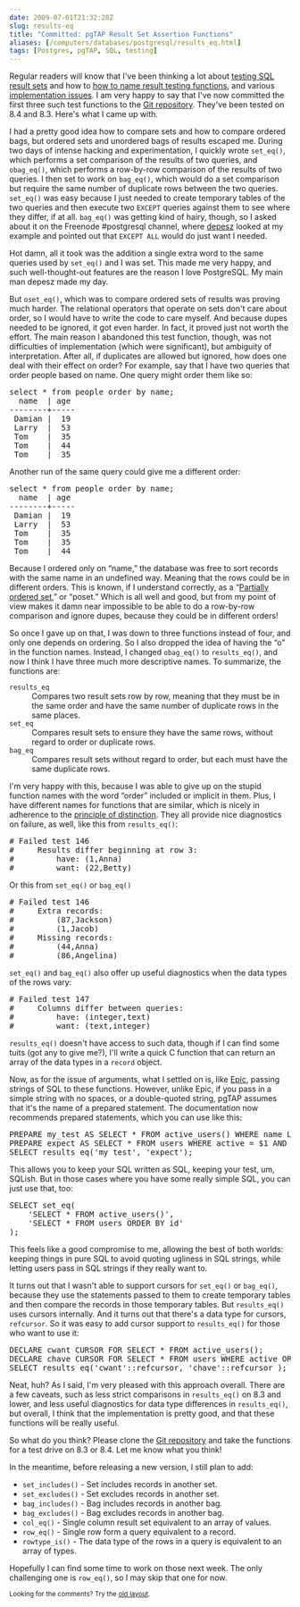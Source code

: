 ```yaml
--- 
date: 2009-07-01T21:32:28Z
slug: results-eq
title: "Committed: pgTAP Result Set Assertion Functions"
aliases: [/computers/databases/postgresql/results_eq.html]
tags: [Postgres, pgTAP, SQL, testing]
---
```


<p>Regular readers will know that I've been thinking a lot about
<a href="/computers/databases/postgresql/comparing-relations.html" title="Thoughts on Testing SQL Result Sets">testing SQL result sets</a> and
how to <a href="/computers/databases/postgresql/result-testing-function-names.html" title="Need Help Naming Result Set Testing Functions">how to name result testing functions</a>,
and various <a href="/computers/databases/postgresql/set_testing_update.html" title="pgTAP Set-Testing Update">implementation issues</a>. I am very happy
to say that I've now committed the first three such test functions to the
<a href="http://github.com/theory/pgtap/tree/master/" title="Get the pgTAP source on GitHub">Git repository</a>. They've been tested
on 8.4 and 8.3. Here's what I came up with.</p>

<p>I had a pretty good idea how to compare sets and how to compare ordered
bags, but ordered sets and unordered bags of results escaped me. During two
days of intense hacking and experimentation, I quickly wrote
<code>set_eq()</code>, which performs a set comparison of the results of two
queries, and <code>obag_eq()</code>, which performs a row-by-row comparison of
the results of two queries. I then set to work on <code>bag_eq()</code>, which
would do a set comparison but require the same number of duplicate rows
between the two queries. <code>set_eq()</code> was easy because I just needed
to create temporary tables of the two queries and then execute
two <code>EXCEPT</code> queries against them to see where they differ, if at
all. <code>bag_eq()</code> was getting kind of hairy, though, so I asked about
it on the Freenode #postgresql channel, where <a href="http://www.depesz.com/" title="select * from depesz">depesz</a> looked at my example and pointed out
that <code>EXCEPT ALL</code> would do just want I needed.</p>

<p>Hot damn, all it took was the addition a single extra word to the same
queries used by <code>set_eq()</code> and I was set. This made me very happy,
and such well-thought-out features are the reason I love PostgreSQL. My main
man depesz made my day.</p>

<p>But <code>oset_eq()</code>, which was to compare ordered sets of results was
proving much harder. The relational operators that operate on sets don't care
about order, so I would have to write the code to care myself. And because
dupes needed to be ignored, it got even harder. In fact, it proved just not
worth the effort. The main reason I abandoned this test function, though, was
not difficulties of implementation (which were significant), but ambiguity of
interpretation. After all, if duplicates are allowed but ignored, how does one
deal with their effect on order? For example, say that I have two queries that
order people based on name. One query might order them like so:</p>

<pre>
select * from people order by name;
  name  | age 
&#x002d;&#x002d;&#x002d;&#x002d;&#x002d;&#x002d;&#x002d;&#x002d;+&#x002d;&#x002d;&#x002d;&#x002d;&#x002d;
 Damian |  19
 Larry  |  53
 Tom    |  35
 Tom    |  44
 Tom    |  35
</pre>

<p>Another run of the same query could give me a different order:</p>

<pre>
select * from people order by name;
  name  | age 
&#x002d;&#x002d;&#x002d;&#x002d;&#x002d;&#x002d;&#x002d;&#x002d;+&#x002d;&#x002d;&#x002d;&#x002d;&#x002d;
 Damian |  19
 Larry  |  53
 Tom    |  35
 Tom    |  35
 Tom    |  44
</pre>

<p>Because I ordered only on “name,” the database was free to sort records
with the same name in an undefined way. Meaning that the rows could be in
different orders. This is known, if I understand correctly, as a
“<a href="https://en.wikipedia.org/wiki/Partially_ordered_set" title="Wikipedia: Partially ordered set">Partially ordered set</a>,” or
“poset.” Which is all well and good, but from my point of view makes it damn
near impossible to be able to do a row-by-row comparison and ignore dupes,
because they could be in different orders!</p>

<p>So once I gave up on that, I was down to three functions instead of four,
and only one depends on ordering. So I also dropped the idea of having the “o”
in the function names. Instead, I changed <code>obag_eq()</code> to
<code>results_eq()</code>, and now I think I have three much more descriptive
names. To summarize, the functions are:</p>

<dl>
  <dt><code>results_eq</code></dt>
  <dd>Compares two result sets row by row, meaning that they must be in the same order and have the same number of duplicate rows in the same places.</dd>
  <dt><code>set_eq</code></dt>
  <dd>Compares result sets to ensure they have the same rows, without regard to order or duplicate rows.</dd>
  <dt><code>bag_eq</code></dt>
  <dd>Compares result sets without regard to order, but each must have the same duplicate rows.</dd>
</dl>

<p>I'm very happy with this, because I was able to give up on the stupid
function names with the word “order” included or implicit in them. Plus, I
have different names for functions that are similar, which is nicely
in adherence to the
<a href="http://www.perl.com/pub/a/2003/06/25/perl6essentials.html" title="Perl 6 Design Philosophy">principle of distinction</a>. They all
provide nice diagnostics on failure, as well, like this
from <code>results_eq()</code>:</p>

<pre>
# Failed test 146
#     Results differ beginning at row 3:
#         have: (1,Anna)
#         want: (22,Betty)
</pre>

<p>Or this from <code>set_eq()</code> or <code>bag_eq()</code></p>

<pre>
# Failed test 146
#     Extra records:
#         (87,Jackson)
#         (1,Jacob)
#     Missing records:
#         (44,Anna)
#         (86,Angelina)
</pre>

<p><code>set_eq()</code> and <code>bag_eq()</code> also offer up useful
diagnostics when the data types of the rows vary:</p>

<pre>
# Failed test 147
#     Columns differ between queries:
#         have: (integer,text)
#         want: (text,integer)
</pre>

<p><code>results_eq()</code> doesn't have access to such data, though if I can
find some tuits (got any to give me?), I'll write a quick C function that can
return an array of the data types in a <code>record</code> object.</p>

<p>Now, as for the issue of arguments, what I settled on is,
like <a href="http://epictest.org/" title="Epic, more full of fail than any other testing tool">Epic</a>, passing strings of SQL to these functions.
However, unlike Epic, if you pass in a simple string with no spaces, or a
double-quoted string, pgTAP assumes that it's the name of a prepared
statement. The documentation now recommends prepared statements, which you can
use like this:</p>

<pre>
PREPARE my_test AS SELECT * FROM active_users() WHERE name LIKE 'A%';
PREPARE expect AS SELECT * FROM users WHERE active = $1 AND name LIKE $2;
SELECT results_eq(&#x0027;my_test&#x0027;, &#x0027;expect&#x0027;);
</pre>

<p>This allows you to keep your SQL written as SQL, keeping your test, um,
SQLish. But in those cases where you have some really simple SQL, you can
just use that, too:</p>

<pre>
SELECT set_eq(
    &#x0027;SELECT * FROM active_users()&#x0027;,
    &#x0027;SELECT * FROM users ORDER BY id&#x0027;
);
</pre>

<p>This feels like a good compromise to me, allowing the best of both worlds:
keeping things in pure SQL to avoid quoting ugliness in SQL strings, while
letting users pass in SQL strings if they really want to.</p>

<p>It turns out that I wasn't able to support cursors
for <code>set_eq()</code> or <code>bag_eq()</code>, because they
use the statements passed to them to create temporary tables and then compare
the records in those temporary tables. But <code>results_eq()</code> uses
cursors internally. And it turns out that there's a data type for cursors,
<code>refcursor</code>. So it was easy to add cursor support
to <code>results_eq()</code> for those who want to use it:</p>

<pre>
DECLARE cwant CURSOR FOR SELECT * FROM active_users();
DECLARE chave CURSOR FOR SELECT * FROM users WHERE active ORDER BY name;
SELECT results_eq(&#x0027;cwant&#x0027;::refcursor, &#x0027;chave&#x0027;::refcursor );
</pre>

<p>Neat, huh? As I said, I'm very pleased with this approach overall. There
are a few caveats, such as less strict comparisons in
<code>results_eq()</code> on 8.3 and lower, and less useful diagnostics
for data type differences in <code>results_eq()</code>, but overall, I
think that the implementation is pretty good, and that these functions
will be really useful.</p>

<p>So what do you think? Please clone
the <a href="http://github.com/theory/pgtap/tree/master/" title="Get the pgTAP source on GitHub">Git repository</a> and take the
functions for a test drive on 8.3 or 8.4. Let me know what you think!</p>

<p>In the meantime, before releasing a new version, I still plan to add:</p>

<ul>
  <li><code>set_includes()</code> - Set includes records in another set.</li>
  <li><code>set_excludes()</code> - Set excludes records in another set.</li>
  <li><code>bag_includes()</code> - Bag includes records in another bag.</li>
  <li><code>bag_excludes()</code> - Bag excludes records in another bag.</li>
  <li><code>col_eq()</code> - Single column result set equivalent to an array of values.</li>
  <li><code>row_eq()</code> - Single row form a query equivalent to a record.</li>
  <li><code>rowtype_is()</code> - The data type of the rows in a query is equivalent to an array of types.</li>
</ul>

<p>Hopefully I can find some time to work on those next week. The only challenging one is
<code>row_eq()</code>, so I may skip that one for now.</p>


<p class="past"><small>Looking for the comments? Try the <a rel="nofollow" href="//past.justatheory.com/computers/databases/postgresql/results_eq.html">old layout</a>.</small></p>



